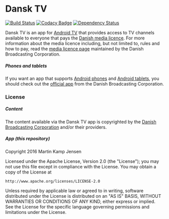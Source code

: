 # Dansk TV

[![Build Status](https://travis-ci.org/mkjensen/tv.svg?branch=master)](https://travis-ci.org/mkjensen/tv) [![Codacy Badge](https://api.codacy.com/project/badge/Grade/1b130acf348f4ecea49089d9ab2d8303)](https://www.codacy.com/app/mkjensen/tv?utm_source=github.com&amp;utm_medium=referral&amp;utm_content=mkjensen/tv&amp;utm_campaign=Badge_Grade) [![Dependency Status](https://www.versioneye.com/user/projects/5831b12a182815003cfd941b/badge.svg?style=flat-square)](https://www.versioneye.com/user/projects/5831b12a182815003cfd941b)

Dansk TV is an app for [Android TV](https://android.com/tv) that provides access to TV channels available to everyone that pays the [Danish media licence](https://en.wikipedia.org/wiki/Television_licence#Denmark). For more information about the media licence including, but not limited to, rules and how to pay, read the [media licence page](https://www.dr.dk/om-dr/licens/licens-english) maintained by the Danish Broadcasting Corporation.

##### Phones and tablets

If you want an app that supports [Android phones](https://android.com/phones) and [Android tablets](https://android.com/tablets), you should check out the [official app](https://play.google.com/store/apps/details?id=dk.dr.webplayer) from the Danish Broadcasting Corporation.

### License

##### Content

The content available via the Dansk TV app is copyrighted by the [Danish Broadcasting Corporation](https://www.dr.dk) and/or their providers.

##### App (this repository)

Copyright 2016 Martin Kamp Jensen

Licensed under the Apache License, Version 2.0 (the "License");
you may not use this file except in compliance with the License.
You may obtain a copy of the License at

    http://www.apache.org/licenses/LICENSE-2.0

Unless required by applicable law or agreed to in writing, software
distributed under the License is distributed on an "AS IS" BASIS,
WITHOUT WARRANTIES OR CONDITIONS OF ANY KIND, either express or implied.
See the License for the specific language governing permissions and
limitations under the License.
